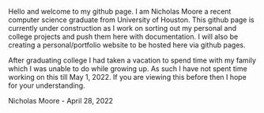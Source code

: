 Hello and welcome to my github page. I am Nicholas Moore a recent computer science graduate from University of Houston. 
This github page is currently under construction as I work on sorting out my personal and college projects and push them here with documentation.
I will also be creating a personal/portfolio website to be hosted here via github pages.

After graduating college I had taken a vacation to spend time with my family which I was unable to do while growing up. As such I have not spent time working on
this till May 1, 2022. If you are viewing this before then I hope for your understanding.

Nicholas Moore - April 28, 2022


<!---
N-D-Moore/N-D-Moore is a ✨ special ✨ repository because its `README.md` (this file) appears on your GitHub profile.
You can click the Preview link to take a look at your changes.
--->
